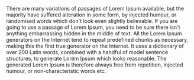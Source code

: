 There are many variations of passages of Lorem
 Ipsum available, but the majority have suffered 
 alteration in some form, by injected humour, 
 or randomised words which don't look even 
 slightly believable. If you are going to use a passage 
 of Lorem Ipsum, you need to be sure there isn't
  anything embarrassing hidden in the middle of 
  text. All the Lorem Ipsum generators on the Internet tend to repeat predefined chunks as 
  necessary, making this the first true generator on the Internet. It uses a dictionary of over 200 Latin words, combined with a handful of model 
  sentence structures, to generate Lorem Ipsum which looks reasonable. The generated Lorem Ipsum is 
  therefore always free from repetition, injected humour, or non-characteristic words etc.
